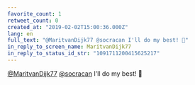 ```yaml
---
favorite_count: 1
retweet_count: 0
created_at: "2019-02-02T15:00:36.000Z"
lang: en
full_text: "@MaritvanDijk77 @socracan I'll do my best! 🤞"
in_reply_to_screen_name: MaritvanDijk77
in_reply_to_status_id_str: "1091711200415625217"
---
```


[@MaritvanDijk77](https://twitter.com/MaritvanDijk77)
[@socracan](https://twitter.com/socracan) I'll do my best! 🤞
